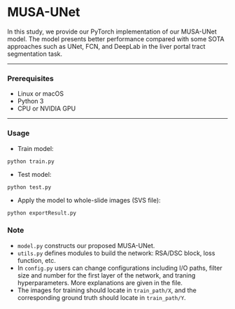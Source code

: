 # MUSA-UNet
In this study, we provide our PyTorch implementation of our MUSA-UNet model. The model presents better performance compared with some SOTA approaches such as UNet, FCN, and DeepLab in the liver portal tract segmentation task.
***
### Prerequisites
* Linux or macOS
* Python 3
* CPU or NVIDIA GPU
***
### Usage
* Train model:
```
python train.py
```
* Test model:
```
python test.py
```
* Apply the model to whole-slide images (SVS file):
```
python exportResult.py
```
### Note
* `model.py` constructs our proposed MUSA-UNet.
* `utils.py` defines modules to build the network: RSA/DSC block, loss function, etc.
* In `config.py` users can change configurations including I/O paths, filter size and number for the first layer of the network, and traning hyperparameters. More explanations are given in the file.
* The images for training should locate in `train_path/X`, and the corresponding ground truth should locate in `train_path/Y`.
